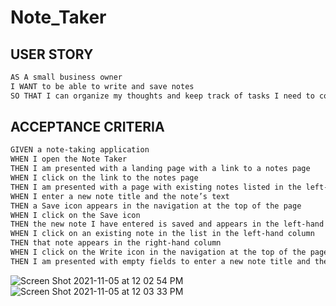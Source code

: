 # Note_Taker
 ## USER STORY
 
 ```md
 AS A small business owner
I WANT to be able to write and save notes
SO THAT I can organize my thoughts and keep track of tasks I need to complete
```

## ACCEPTANCE CRITERIA
```md
GIVEN a note-taking application
WHEN I open the Note Taker
THEN I am presented with a landing page with a link to a notes page
WHEN I click on the link to the notes page
THEN I am presented with a page with existing notes listed in the left-hand column, plus empty fields to enter a new note title and the note’s text in the right-hand column
WHEN I enter a new note title and the note’s text
THEN a Save icon appears in the navigation at the top of the page
WHEN I click on the Save icon
THEN the new note I have entered is saved and appears in the left-hand column with the other existing notes
WHEN I click on an existing note in the list in the left-hand column
THEN that note appears in the right-hand column
WHEN I click on the Write icon in the navigation at the top of the page
THEN I am presented with empty fields to enter a new note title and the note’s text in the right-hand column
```


![Screen Shot 2021-11-05 at 12 02 54 PM](https://user-images.githubusercontent.com/82245490/140541336-7679d493-1f28-459c-8e5a-b2de21e68925.png)
![Screen Shot 2021-11-05 at 12 03 33 PM](https://user-images.githubusercontent.com/82245490/140541392-f5683a4f-b98f-45f1-ac1e-85039bf84386.png)
